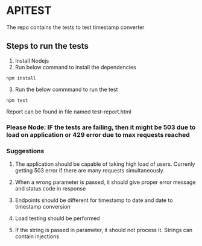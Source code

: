 # APITEST

The repo contains the tests to test timestamp converter

## Steps to run the tests

1. Install Nodejs
2. Run below command to install the dependencies
```
npm install
```
3. Run the below commmand to run the test
```
npm test
```

Report can be found in file named test-report.html

### Please Node: IF the tests are failing, then it  might be 503 due to load on application or 429 error due to max requests reached

### Suggestions

1. The application should be capable of taking high load of users. Currenly getting 503 error if there are many requests simultaneously.

2. When a wrong parameter is passed, it should give proper error message and status code in response

3. Endpoints should be different for timestamp to date and date to timestamp conversion

4. Load testing should be performed

5. If the string is passed in parameter, it should not process it. Strings can contain injections


